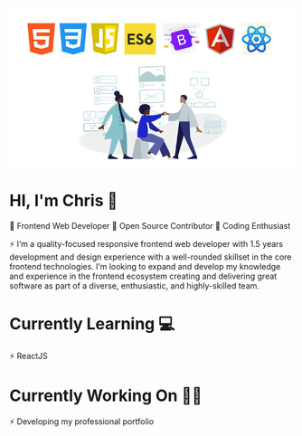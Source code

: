 ![](fewd.jpg)

# HI, I'm Chris 👋
🎇 Frontend Web Developer
🎇 Open Source Contributor
🎇 Coding Enthusiast

⚡ I’m a quality-focused responsive frontend web developer with 1.5 years development and design experience with a well-rounded skillset in the core frontend technologies. I’m looking to expand and develop my knowledge and experience in the frontend ecosystem creating and delivering great software as part of a diverse, enthusiastic, and highly-skilled team. 

# Currently Learning 💻
⚡ ReactJS 

# Currently Working On 👨‍🔧
⚡ Developing my professional portfolio

